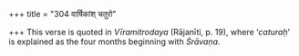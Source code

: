 +++
title = "304 वार्षिकांश् चतुरो"

+++
This verse is quoted in *Vīramitrodaya* (Rājanīti, p. 19), where
‘*caturaḥ*’ is explained as the four months beginning with *Śrāvaṇa*.


